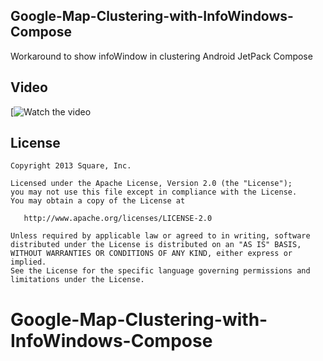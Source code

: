  Google-Map-Clustering-with-InfoWindows-Compose
--------
Workaround to show infoWindow in clustering Android JetPack Compose

Video
--------
[![Watch the video](https://www.youtube.com/shorts/olqWuekOLeM)


License
--------

    Copyright 2013 Square, Inc.

    Licensed under the Apache License, Version 2.0 (the "License");
    you may not use this file except in compliance with the License.
    You may obtain a copy of the License at

       http://www.apache.org/licenses/LICENSE-2.0

    Unless required by applicable law or agreed to in writing, software
    distributed under the License is distributed on an "AS IS" BASIS,
    WITHOUT WARRANTIES OR CONDITIONS OF ANY KIND, either express or implied.
    See the License for the specific language governing permissions and
    limitations under the License.


# Google-Map-Clustering-with-InfoWindows-Compose
